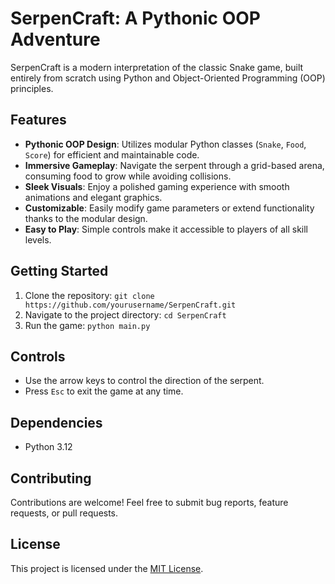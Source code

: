 
# SerpenCraft: A Pythonic OOP Adventure

SerpenCraft is a modern interpretation of the classic Snake game, built entirely from scratch using Python and Object-Oriented Programming (OOP) principles. 

## Features

- **Pythonic OOP Design**: Utilizes modular Python classes (`Snake`, `Food`, `Score`) for efficient and maintainable code.
- **Immersive Gameplay**: Navigate the serpent through a grid-based arena, consuming food to grow while avoiding collisions.
- **Sleek Visuals**: Enjoy a polished gaming experience with smooth animations and elegant graphics.
- **Customizable**: Easily modify game parameters or extend functionality thanks to the modular design.
- **Easy to Play**: Simple controls make it accessible to players of all skill levels.

## Getting Started

1. Clone the repository: `git clone https://github.com/yourusername/SerpenCraft.git`
2. Navigate to the project directory: `cd SerpenCraft`
3. Run the game: `python main.py`

## Controls

- Use the arrow keys to control the direction of the serpent.
- Press `Esc` to exit the game at any time.

## Dependencies

- Python 3.12

## Contributing

Contributions are welcome! Feel free to submit bug reports, feature requests, or pull requests.

## License

This project is licensed under the [MIT License](LICENSE).

